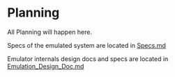 # Planning
All Planning will happen here.

Specs of the emulated system are located in [Specs.md](Specs.md)

Emulator internals design docs and specs are located in [Emulation\_Design\_Doc.md](Emulation_Design_Doc.md)
